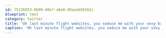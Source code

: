 ```yaml
---
id: 75136853-8b09-48e7-a8e0-d9aeab5b562c
blueprint: text
category: twitter
title: 'Oh last minute flight websites, you seduce me with your sexy bargains'
caption: 'Oh last minute flight websites, you seduce me with your sexy bargains'
---
```

